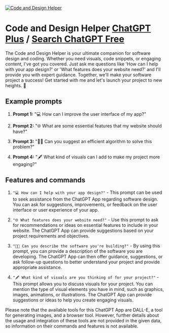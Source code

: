 
[![Code and Design Helper](https://files.oaiusercontent.com/file-M57LlYlSu9yz6vwRuXYH77na?se=2123-10-19T02%3A04%3A20Z&sp=r&sv=2021-08-06&sr=b&rscc=max-age%3D31536000%2C%20immutable&rscd=attachment%3B%20filename%3D5400b4fc-5b2a-48f2-a794-9cb2d8d3a74c.png&sig=cTBVb473Gt%2BtnGiLlc1V/a70JMZ6GJMTl1sSwi5LR7Y%3D)](https://chat.openai.com/g/g-eCagttCi5-code-and-design-helper)

# Code and Design Helper [ChatGPT Plus](https://chat.openai.com/g/g-eCagttCi5-code-and-design-helper) / [Search ChatGPT Free](https://gptcall.net/index.html#/?search=Code%20and%20Design%20Helper)

The Code and Design Helper is your ultimate companion for software design and coding. Whether you need visuals, code snippets, or engaging content, I've got you covered. Just ask me questions like 'How can I help with your app design?' or 'What features does your website need?' and I'll provide you with expert guidance. Together, we'll make your software project a success! Get started with me and let's launch your project to new heights. 🚀

## Example prompts

1. **Prompt 1:** "💻 How can I improve the user interface of my app?"

2. **Prompt 2:** "🌐 What are some essential features that my website should have?"

3. **Prompt 3:** "👨‍💻 Can you suggest an efficient algorithm to solve this problem?"

4. **Prompt 4:** "🖋 What kind of visuals can I add to make my project more engaging?"

## Features and commands

1. `"💻 How can I help with your app design?"` - This prompt can be used to seek assistance from the ChatGPT App regarding software design. You can ask for suggestions, improvements, or feedback on the user interface or user experience of your app.

2. `"🌐 What features does your website need?"` - Use this prompt to ask for recommendations or ideas on essential features to include in your website. The ChatGPT App can provide suggestions based on your project requirements and objectives.

3. `"👨‍💻 Can you describe the software you're building?"` - By using this prompt, you can provide a description of the software you are developing. The ChatGPT App can then offer guidance, suggestions, or ask follow-up questions to better understand your project and provide appropriate assistance.

4. `"🖋 What kind of visuals are you thinking of for your project?"` - This prompt allows you to discuss visuals for your project. You can mention the type of visual elements you have in mind, such as graphics, images, animations, or illustrations. The ChatGPT App can provide suggestions or ideas to help you create engaging visuals.

Please note that the available tools for this ChatGPT App are DALL-E, a tool for generating images, and a browser tool. However, further details about the usage and integration of these tools are not provided in the given data, so information on their commands and features is not available.


